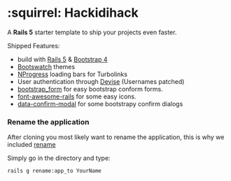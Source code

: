 # :squirrel: Hackidihack

A **Rails 5** starter template to ship your projects even faster.

Shipped Features:

* build with [Rails 5](http://rubyonrails.org/) & [Bootstrap 4](https://github.com/twbs/bootstrap-sass)
* [Bootswatch](https://bootswatch.com/) themes
* [NProgress](http://ricostacruz.com/nprogress/) loading bars for Turbolinks
* User authentication through [Devise](https://github.com/plataformatec/devise) (Usernames patched)
* [bootstrap_form](https://github.com/bootstrap-ruby/rails-bootstrap-forms) for easy bootstrap conform forms.
* [font-awesome-rails](https://github.com/bokmann/font-awesome-rails) for some easy icons.
* [data-confirm-modal](https://github.com/ifad/data-confirm-modal) for some bootstrapy confirm dialogs

### Rename the application

After cloning you most likely want to rename the application, this is why we included [rename](https://github.com/morshedalam/rename)

Simply go in the directory and type:

    rails g rename:app_to YourName

